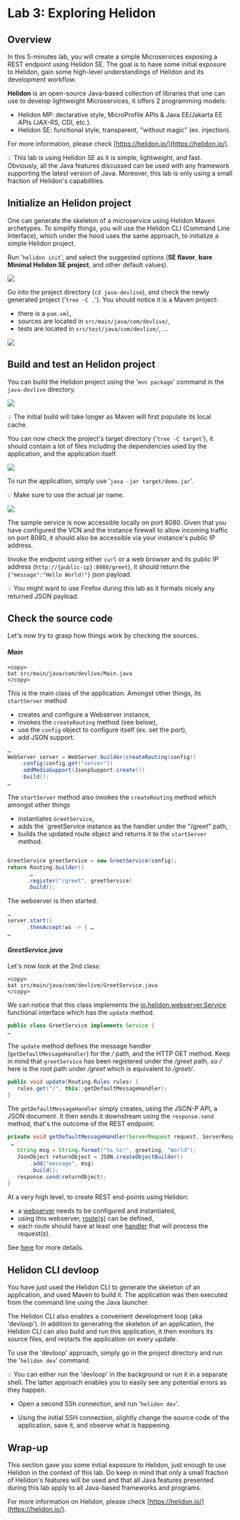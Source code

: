 # Lab 3: Exploring Helidon

## Overview

In this 5-minutes lab, you will create a simple Microservices exposing a REST endpoint using Helidon SE. The goal is to have some initial exposure to Helidon, gain some high-level understandings of Helidon and its development workflow.

**Helidon** is an open-source Java-based collection of libraries that one can use to develop lightweight Microservices, it offers 2 programming models:
- Helidon MP: declarative style, MicroProfile APIs & Java EE/Jakarta EE APIs (JAX-RS, CDI, etc.).
- Helidon SE: functional style, transparent, "without magic" (ex. injection).

For more information, please check [https://helidon.io/](https://helidon.io/).

💡 This lab is using Helidon SE as it is simple, lightweight, and fast. Obviously, all the Java features discussed can be used with any framework supporting the latest version of Java. Moreover, this lab is only using a small fraction of Helidon's capabilities.
 
## Initialize an Helidon project

One can generate the skeleton of a microservice using Helidon Maven archetypes. To simplify things, you will use the Helidon CLI (Command Line Interface), which under the hood uses the same approach, to initialize a simple Helidon project.

Run '`helidon init`', and select the suggested options (**SE flavor**, **bare Minimal Helidon SE project**, and other default values).

![](./images/lab3-1.png " ")

Go into the project directory (`cd java-devlive`), and check the newly generated project ('`tree -C .`'). You should notice it is a Maven project:
* there is a `pom.xml`,
* sources are located in `src/main/java/com/devlive/`,
* tests are located in `src/test/java/com/devlive/`, …

![](./images/lab3-2.png " ")

## Build and test an Helidon project

You can build the Helidon project using the '`mvn package`' command in the `java-devlive` directory. 

![](./images/lab3-3.png " ")

💡 The initial build will take longer as Maven will first populate its local cache.

You can now check the project's target directory ('`tree -C target`'), it should contain a lot of files including the dependencies used by the application, and the application itself.

![](./images/lab3-4.png " ")

To run the application, simply use '`java -jar target/demo.jar`'.

💡 Make sure to use the actual jar name.

![](./images/lab3-5.png " ")

The sample service is now accessible locally on port 8080. Given that you have configured the VCN and the instance firewall to allow incoming traffic on port 8080, it should also be accessible via your instance's public IP address. 

Invoke the endpoint using either `curl` or a web browser and its public IP address (`http://{public-ip}:8080/greet`), it should return the `{"message":"Hello World!"}` json payload.

💡 You might want to use Firefox during this lab as it formats nicely any returned JSON payload.

## Check the source code

Let's now try to grasp how things work by checking the sources.

#### _Main_

```nohighlight
<copy>
bat src/main/java/com/devlive/Main.java
</copy>
```

This is the main class of the application. Amongst other things, its `startServer` method
* creates and configure a Webserver instance,
* invokes the `createRouting` method (see below),
* use the `config` object to configure itself (ex. set the port),
* add JSON support.

```java
…
WebServer server = WebServer.builder(createRouting(config))
    .config(config.get("server"))
    .addMediaSupport(JsonpSupport.create())
    .build();
…
```

The `startServer` method also invokes the `createRouting` method which amongst other things
* instantiates `GreetService`,
* adds the `greetService instance as the handler under the "/greet" path,
* builds the updated route object and returns it to the `startServer` method.


```java

GreetService greetService = new GreetService(config);
return Routing.builder()
       …
      .register("/greet", greetService)
      .build();
```


The webserver is then started.
```java
…
server.start()
      .thenAccept(ws -> { …
…
```

#### _GreetService.java_

Let's now look at the 2nd class:

```nohighlight
<copy>
bat src/main/java/com/devlive/GreetService.java
</copy>
```

We can notice that this class implements the [io.helidon.webserver.Service](https://helidon.io/docs/v2/apidocs/io.helidon.webserver/io/helidon/webserver/Service.html) functional interface which has the `update` method.
```Java
public class GreetService implements Service {
…
```

The `update` method defines the message handler (`getDefaultMessageHandler`) for the _/_ path, and the HTTP GET method. Keep in mind that `greetService` has been registered under the _/greet_ path, so _/_ here is the root path under _/greet_ which is equivalent to _/greet/_.

```java
public void update(Routing.Rules rules) {
   rules.get("/", this::getDefaultMessageHandler);
}
```

The `getDefaultMessageHandler` simply creates, using the JSON-P API, a JSON document. It then sends it downstream using the `response.send` method, that's the outcome of the REST endpoint.

```java
private void getDefaultMessageHandler(ServerRequest request, ServerResponse response) {
 …
   String msg = String.format("%s %s!", greeting, "World");
   JsonObject returnObject = JSON.createObjectBuilder()
       .add("message", msg)
       .build();
   response.send(returnObject);
}
```

At a very high level, to create REST end-points using Helidon:
* a [webserver](https://helidon.io/docs/v2/apidocs/io.helidon.webserver/io/helidon/webserver/WebServer.html) needs to be configured and instantiated,
* using this webserver, [route(s)](https://helidon.io/docs/v2/apidocs/io.helidon.webserver/io/helidon/webserver/Routing.html) can be defined,
* each route should have at least one [handler](https://helidon.io/docs/v2/apidocs/io.helidon.webserver/io/helidon/webserver/Handler.html) that will process the request(s).

See [here](https://helidon.io/docs/v2/#/se/webserver/01_introduction) for more details. 

## Helidon CLI devloop

You have just used the Helidon CLI to generate the skeleton of an application, and used Maven to build it. The application was then executed from the command line using the Java launcher.

The Helidon CLI also enables a convenient development loop (aka 'devloop'). In addition to generating the skeleton of an application, the Helidon CLI can also build and run this application, it then monitors its source files, and restarts the application on every update.

To use the 'devloop' approach, simply go in the project directory and run the '`helidon dev`' command.


💡 You can either run the 'devloop' in the background or run it in a separate shell. The latter approach enables you to easily see any potential errors as they happen.

* Open a second SSh connection, and run '`helidon dev`'.

* Using the initial SSH connection, slightly change the source code of the application, save it, and observe what is happening.

## Wrap-up

This section gave you some initial exposure to Helidon, just enough to use Helidon in the context of this lab. Do keep in mind that only a small fraction of Helidon's features will be used and that all Java features presented during this lab apply to all Java-based frameworks and programs.

For more information on Helidon, please check [https://helidon.io/](https://helidon.io/).

<div style="display: none;"><span><img src="https://129.146.125.59:8080/p/odl-16-lab/4"></span></div>